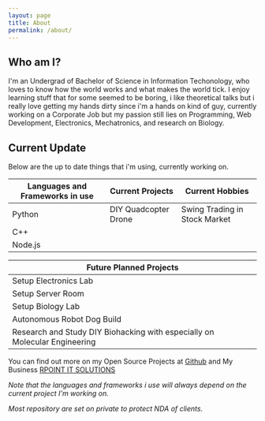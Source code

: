 ```yaml
---
layout: page
title: About
permalink: /about/
---
```


## Who am I?
I'm an Undergrad of Bachelor of Science in Information Techonology, who loves to know how the world works and what makes the world tick. I enjoy learning stuff that for some seemed to be boring, i like theoretical talks but i really love getting my hands dirty since i'm a hands on kind of guy, currently working on a Corporate Job but my passion still lies on Programming, Web Development, Electronics, Mechatronics, and research on Biology.


## Current Update
Below are the up to date things that i'm using, currently working on.

| Languages and Frameworks in use | Current Projects             | Current Hobbies                 |
| ------------------------------ | -----------------------------| ------------------------------- | 
| Python                         | DIY Quadcopter Drone         | Swing Trading in Stock Market   |
| C++                            |                              |                                 |
| Node.js                        |                              |                                 |

|Future Planned Projects                 |
|--------------------------------|
|Setup Electronics Lab|
|Setup Server Room|
|Setup Biology Lab|
|Autonomous Robot Dog Build|
|Research and Study DIY Biohacking with especially on Molecular Engineering|

You can find out more on my Open Source Projects at [Github](https://github.com/AdrianDucao/) and My Business [RPOINT IT SOLUTIONS](https:rpointsolution.com) 

*Note that the languages and frameworks i use will always depend on the current project I'm working on.*

*Most repository are set on private to protect NDA of clients.*
